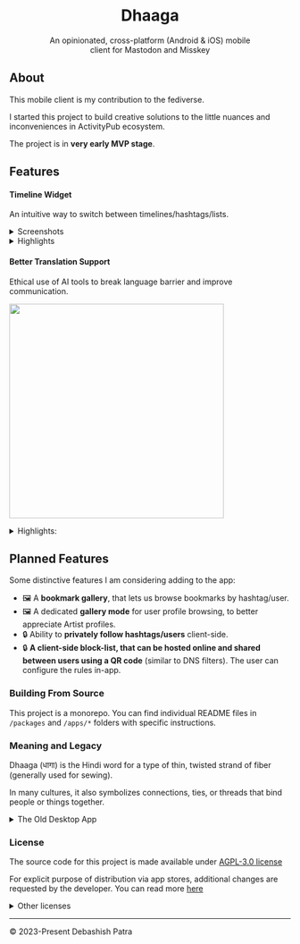 <h1 align="center">Dhaaga</h1>

<p align="center" style="max-width: 390px; margin: auto">
    An opinionated, cross-platform (Android & iOS) mobile client for 
Mastodon and Misskey
</p>

## About

This mobile client is my contribution to the fediverse.

I started this project to build creative solutions to the little nuances and
inconveniences in ActivityPub ecosystem.

The project is in **very early MVP stage**.

## Features

#### Timeline Widget

An intuitive way to switch between timelines/hashtags/lists.

<details>
<summary>Screenshots</summary>
<img 
    width = "384px" 
    height="auto" 
    src="https://github.com/suvam0451/dhaaga/assets/44526763/a22abeb0-105f-47cb-b9af-380789038a44" 
/>
</details>

<details>
<summary>Highlights</summary>
    
- ✅ Search and browse hashtags
    - 🚧 Guest browsing a hashtag from remote instance will be supported in the
      future.
- ✅ Search and browse a user's timeline directly
- ✅ Browse your list timelines
- 🚧 Remote instance browsing will be added in the future
</details>

#### Better Translation Support

Ethical use of AI tools to break language barrier and improve communication.

<img 
    width = "384px" 
    height="auto" 
    src="https://github.com/suvam0451/dhaaga/assets/44526763/ac99610f-3479-4f7a-a890-3cc9547fbbe3" 
/>

<details>

<summary>Highlights:</summary>

- ✅ Long-Press translate button to generate explanation with openAI
    - 🚧 Only english is supported for demonstration.
- 🚧 This feature will be added for alt-texts

</details>

## Planned Features

Some distinctive features I am considering adding to the app:

- 🖼️ A **bookmark gallery**, that lets us browse bookmarks by
  hashtag/user.
- 🖼️ A dedicated **gallery mode** for user profile browsing, to better
  appreciate Artist profiles.
- 🔒 Ability to **privately follow hashtags/users** client-side.
- 🔒 **A client-side block-list, that can be hosted online and shared
  between users using a QR code** (similar to DNS filters). The user can
  configure the rules in-app.

### Building From Source

This project is a monorepo. You can find individual README files in
`/packages` and
`/apps/*` folders with specific instructions.

### Meaning and Legacy

Dhaaga (धागा) is the Hindi word for a type of thin, twisted strand of fiber (generally used for sewing).

In many cultures, it also symbolizes connections, ties, or threads that bind
people or things together.

<details>
<summary>The Old Desktop App</summary>
This project started in 2023 to be a desktop app supporting Mastodon
and Meta's Threads platform. Development was halted because of Meta's
legal notice to various reverse-engineering APIs to cease development.

The project was rebooted in May 2024 as a mobile Fediverse client.

You can read the legacy README [here]()
</details>

### License

The source code for this project is made available under [AGPL-3.0 license]()

For explicit purpose of distribution via app stores,
additional changes are requested by the developer.
You can read
more [here](https://github.com/suvam0451/dhaaga/blob/feat/better-comment-thread/COPYING.md#request-for-forksusers-intending-redistribution-of-binaries)

<details>
<summary>Other licenses</summary>
As of now, there are no art assets that need separate licensing. If ever added,
they will be put in a folder isolated from remaining source code and license
made clear.

All fonts used have FLOSS license. You can find them in `/packages/fonts/*`.
</details>

--- 

© 2023-Present Debashish Patra 
